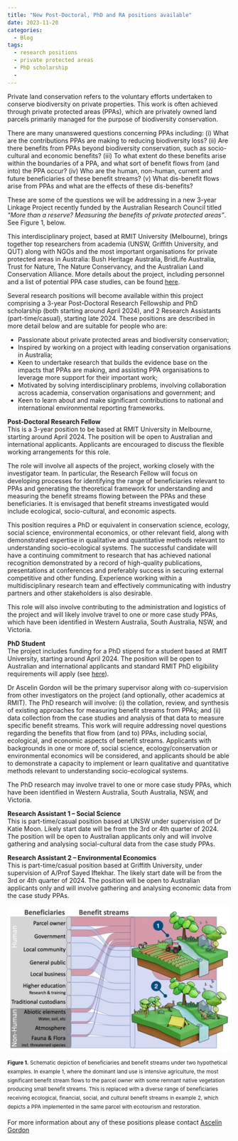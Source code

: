```yaml
---
title: "New Post-Doctoral, PhD and RA positions available"
date: 2023-11-20
categories:
  - Blog
tags:
  - research positions
  - private protected areas
  - PhD scholarship
  - 
---
```

Private land conservation refers to the voluntary efforts undertaken to conserve biodiversity on private properties. This work is often achieved through private protected areas (PPAs), which are privately owned land parcels primarily managed for the purpose of biodiversity conservation.

There are many unanswered questions concerning PPAs including: (i) What are the contributions PPAs are making to reducing biodiversity loss? (ii) Are there benefits from PPAs beyond biodiversity conservation, such as socio-cultural and economic benefits? (iii) To what extent do these benefits arise within the boundaries of a PPA, and what sort of benefit flows from (and into) the PPA occur? (iv) Who are the human, non-human, current and future beneficiaries of these benefit streams? (v) What dis-benefit flows arise from PPAs and what are the effects of these dis-benefits?

These are some of the questions we will be addressing in a new 3-year Linkage Project recently funded by the Australian Research Council titled *“More than a reserve? Measuring the benefits of private protected areas”*. See Figure 1, below.

This interdisciplinary project, based at RMIT University (Melbourne), brings together top researchers from academia (UNSW, Griffith University, and QUT) along with NGOs and the most important organisations for private protected areas in Australia: Bush Heritage Australia, BridLife Australia, Trust for Nature, The Nature Conservancy, and the Australian Land Conservation Alliance. More details about the project, including personnel and a list of potential PPA case studies, can be found [here](https://ascelin.github.io/blog/new-ARC-linkage-grant-and-research-positions). 

Several research positions will become available within this project comprising a 3-year Post-Doctoral Research Fellowship and PhD scholarship (both starting around April 2024), and 2 Research Assistants (part-time/casual), starting late 2024. These positions are described in more detail below and are suitable for people who are:

* Passionate about private protected areas and biodiversity conservation;
* Inspired by working on a project with leading conservation organisations in Australia;
* Keen to undertake research that builds the evidence base on the impacts that PPAs are making, and assisting PPA organisations to leverage more support for their important work;
* Motivated by solving interdisciplinary problems, involving collaboration across academia, conservation organisations and government; and
* Keen to learn about and make significant contributions to national and international environmental reporting frameworks. 

**Post-Doctoral Research Fellow**  
This is a 3-year position to be based at RMIT University in Melbourne, starting around April 2024. The position will be open to Australian and international applicants. Applicants are encouraged to discuss the flexible working arrangements for this role. 

The role will involve all aspects of the project, working closely with the investigator team. In particular, the Research Fellow will focus on developing processes for identifying the range of beneficiaries relevant to PPAs and generating the theoretical framework for understanding and measuring the benefit streams flowing between the PPAs and these beneficiaries. It is envisaged that benefit streams investigated would include ecological, socio-cultural, and economic aspects.  

This position requires a PhD or equivalent in conservation science, ecology, social science, environmental economics, or other relevant field, along with demonstrated expertise in qualitative and quantitative methods relevant to understanding socio-ecological systems. The successful candidate will have a continuing commitment to research that has achieved national recognition demonstrated by a record of high-quality publications, presentations at conferences and preferably success in securing external competitive and other funding. Experience working within a multidisciplinary research team and effectively communicating with industry partners and other stakeholders is also desirable. 

This role will also involve contributing to the administration and logistics of the project and will likely involve travel to one or more case study PPAs, which have been identified in Western Australia, South Australia, NSW, and Victoria.

**PhD Student**  
The project includes funding for a PhD stipend for a student based at RMIT University, starting around April 2024. The position will be open to Australian and international applicants and standard RMIT PhD eligibility requirements will apply (see [here](https://www.rmit.edu.au/research/research-degrees/how-to-apply)). 

Dr Ascelin Gordon will be the primary supervisor along with co-supervision from other investigators on the project (and optionally, other academics at RMIT). The PhD research will involve: (i) the collation, review, and synthesis of existing approaches for measuring benefit streams from PPAs; and (ii) data collection from the case studies and analysis of that data to measure specific benefit streams. This work will require addressing novel questions regarding the benefits that flow from (and to) PPAs, including social, ecological, and economic aspects of benefit streams. Applicants with backgrounds in one or more of, social science, ecology/conservation or environmental economics will be considered, and applicants should be able to demonstrate a capacity to implement or learn qualitative and quantitative methods relevant to understanding socio-ecological systems.

The PhD research may involve travel to one or more case study PPAs, which have been identified in Western Australia, South Australia, NSW, and Victoria.

**Research Assistant 1 – Social Science**  
This is part-time/casual position based at UNSW under supervision of Dr Katie Moon. Likely start date will be from the 3rd or 4th quarter of 2024. The position will be open to Australian applicants only and will involve gathering and analysing social-cultural data from the case study PPAs. 


**Research Assistant 2 – Environmental Economics**  
This is part-time/casual position based at Griffith University, under supervision of A/Prof Sayed Iftekhar. The likely start date will be from the 3rd or 4th quarter of 2024. The position will be open to Australian applicants only and will involve gathering and analysing economic data from the case study PPAs. 

![image tooltip here](/assets/images/benefit-streams.jpg)

<sup>**Figure 1.** Schematic depiction of beneficiaries and benefit streams under two hypothetical examples. In example 1, where the dominant land use is intensive agriculture, the most significant benefit stream flows to the parcel owner with some remnant native vegetation producing small benefit streams. This is replaced with a diverse range of beneficiaries receiving ecological, financial, social, and cultural benefit streams in example 2, which depicts a PPA implemented in the same parcel with ecotourism and restoration. </sup>

For more information about any of these positions please contact [Ascelin Gordon](https://ascelin.github.io/contact/)





